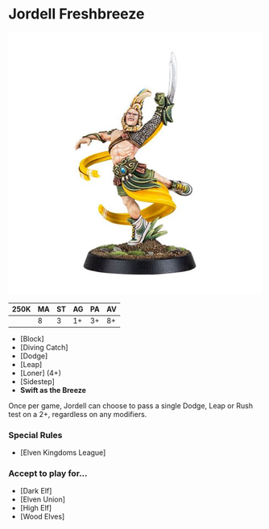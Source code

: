 # Jordell Freshbreeze

![](../media/starplayers/BBJordellFreshbreeze01.jpg)

| 250K  | MA | ST | AG | PA | AV |
| --- | --- | --- | --- | --- | --- |
| | 8 | 3 | 1+ | 3+ | 8+ |

* [Block]
* [Diving Catch]
* [Dodge]
* [Leap]
* [Loner] (4+)
* [Sidestep]
* **Swift as the Breeze**

Once per game, Jordell can choose to pass a single Dodge, Leap or Rush test on a 2+, regardless on any modifiers.

### Special Rules
* [Elven Kingdoms League]

### Accept to play for...
* [Dark Elf]
* [Elven Union]
* [High Elf]
* [Wood Elves]
